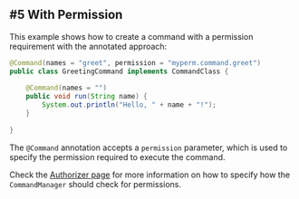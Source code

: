 ## #5 With Permission

This example shows how to create a command with a permission requirement
with the annotated approach:

```java
@Command(names = "greet", permission = "myperm.command.greet")
public class GreetingCommand implements CommandClass {
    
    @Command(names = "")
    public void run(String name) {
        System.out.println("Hello, " + name + "!");
    }
    
}
```

The `@Command` annotation accepts a `permission` parameter, which is
used to specify the permission required to execute the command.

Check the [Authorizer page](../configuration/authorizer.md) for more information
on how to specify how the `CommandManager` should check for permissions. 